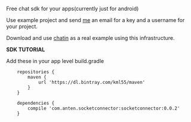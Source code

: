 Free chat sdk for your apps(currently just for android)

Use example project and send [me](mailto:anten.apps@gmail.com) an email for a key and a username for your project.

Download and use [chatin](https://play.google.com/store/apps/details?id=com.anten.chatin) as a real example using this infrastructure.


**SDK TUTORIAL**

Add these in your app level build.gradle

```
    repositories {
        maven {
            url 'https://dl.bintray.com/kml55/maven'
        }
    }
```

```
    dependencies {
        compile 'com.anten.socketconnector:socketconnector:0.0.2'
    }
```



